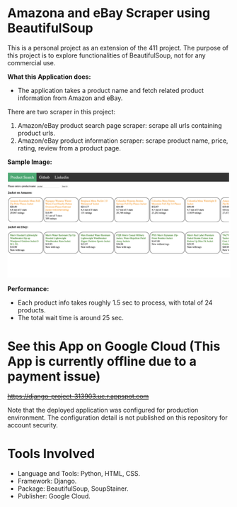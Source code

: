 # Amazona and eBay Scraper using BeautifulSoup
This is a personal project as an extension of the 411 project. 
The purpose of this project is to explore functionalities of BeautifulSoup, not for any commercial use. 

**What this Application does:**
- The application takes a product name and fetch related product information from Amazon and eBay. 

There are two scraper in this project: 
1. Amazon/eBay product search page scraper: scrape all urls containing product urls. 
2. Amazon/eBay product information scraper: scrape product name, price, rating, review from a product page. 

**Sample Image:**

![GitHub Logo](/images/demo.png)

**Performance:**
- Each product info takes roughly 1.5 sec to process, with total of 24 products. 
- The total wait time is around 25 sec. 

# See this App on Google Cloud (This App is currently offline due to a payment issue)
~~https://django-project-313903.uc.r.appspot.com~~

Note that the deployed application was configured for production environment. The configuration detail is not published on this repository for account security. 

# Tools Involved

- Language and Tools: Python, HTML, CSS.  
- Framework: Django. 
- Package: BeautifulSoup, SoupStainer. 
- Publisher: Google Cloud. 

